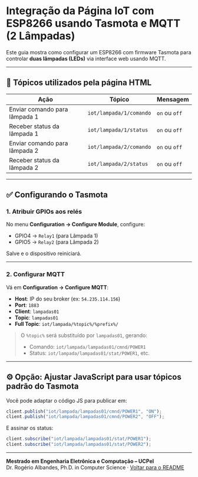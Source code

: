 # Integração da Página IoT com ESP8266 usando Tasmota e MQTT (2 Lâmpadas)

Este guia mostra como configurar um ESP8266 com firmware Tasmota para controlar **duas lâmpadas (LEDs)** via interface web usando MQTT.

---

## 🧩 Tópicos utilizados pela página HTML

| Ação                        | Tópico                             | Mensagem     |
|-----------------------------|------------------------------------|--------------|
| Enviar comando para lâmpada 1 | `iot/lampada/1/comando`           | `on` ou `off` |
| Receber status da lâmpada 1  | `iot/lampada/1/status`            | `on` ou `off` |
| Enviar comando para lâmpada 2 | `iot/lampada/2/comando`           | `on` ou `off` |
| Receber status da lâmpada 2  | `iot/lampada/2/status`            | `on` ou `off` |

---

## ✅ Configurando o Tasmota

### 1. Atribuir GPIOs aos relés

No menu **Configuration → Configure Module**, configure:

- GPIO4 → `Relay1` (para Lâmpada 1)
- GPIO5 → `Relay2` (para Lâmpada 2)

Salve e o dispositivo reiniciará.

---

### 2. Configurar MQTT

Vá em **Configuration → Configure MQTT**:

- **Host**: IP do seu broker (ex: `54.235.114.156`)
- **Port**: `1883`
- **Client**: `lampadas01`
- **Topic**: `lampadas01`
- **Full Topic**: `iot/lampada/%topic%/%prefix%/`

> O `%topic%` será substituído por `lampadas01`, gerando:
> - Comando: `iot/lampada/lampadas01/cmnd/POWER1`
> - Status:  `iot/lampada/lampadas01/stat/POWER1`, etc.

---

## ⚙️ Opção: Ajustar JavaScript para usar tópicos padrão do Tasmota

Você pode adaptar o código JS para publicar em:

```js
client.publish("iot/lampada/lampadas01/cmnd/POWER1", "ON");
client.publish("iot/lampada/lampadas01/cmnd/POWER2", "OFF");
```

E assinar os status:

```js
client.subscribe("iot/lampada/lampadas01/stat/POWER1");
client.subscribe("iot/lampada/lampadas01/stat/POWER2");
```

---

**Mestrado em Engenharia Eletrônica e Computação – UCPel**  
Dr. Rogério Albandes, Ph.D. in Computer Science · [Voltar para o README](../README.md)
